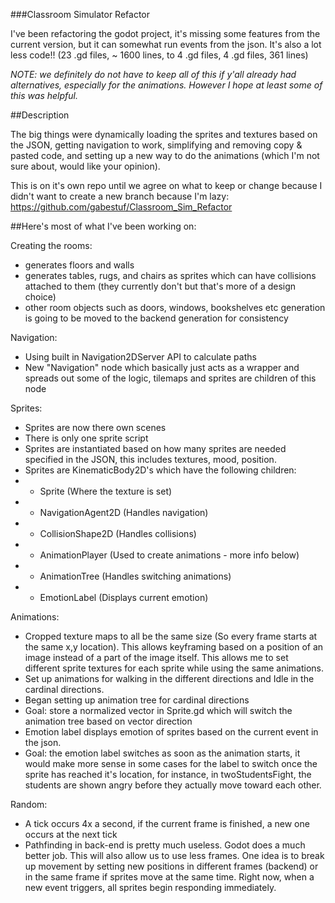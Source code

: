 ###Classroom Simulator Refactor

I've been refactoring the godot project, it's missing some features from the current version, but it can somewhat run events from the json. It's also a lot less code!! (23 .gd files, ~ 1600 lines, to 4 .gd files, 4 .gd files, 361 lines)

*NOTE: we definitely do not have to keep all of this if y'all already had alternatives, especially for the animations. However I hope at least some of this was helpful.*

##Description

The big things were dynamically loading the sprites and textures based on the JSON, getting navigation to work, simplifying and removing copy & pasted code, and setting up a new way to do the animations (which I'm not sure about, would like your opinion).

This is on it's own repo until we agree on what to keep or change because I didn't want to create a new branch because I'm lazy: https://github.com/gabestuf/Classroom_Sim_Refactor

##Here's most of what I've been working on:

Creating the rooms: 
- generates floors and walls
- generates tables, rugs, and chairs as sprites which can have collisions attached to them (they currently don't but that's more of a design choice)
- other room objects such as doors, windows, bookshelves etc generation is going to be moved to the backend generation for consistency

Navigation:
- Using built in Navigation2DServer API to calculate paths
- New "Navigation" node which basically just acts as a wrapper and spreads out some of the logic, tilemaps and sprites are children of this node

Sprites:
- Sprites are now there own scenes
- There is only one sprite script
- Sprites are instantiated based on how many sprites are needed specified in the JSON, this includes textures, mood, position. 
- Sprites are KinematicBody2D's which have the following children: 
- - Sprite (Where the texture is set)
- - NavigationAgent2D (Handles navigation)
- - CollisionShape2D (Handles collisions)
- - AnimationPlayer (Used to create animations - more info below)
- - AnimationTree (Handles switching animations)
- - EmotionLabel (Displays current emotion)

Animations: 
- Cropped texture maps to all be the same size (So every frame starts at the same x,y location). This allows keyframing based on a position of an image instead of a part of the image itself. This allows me to set different sprite textures for each sprite while using the same animations.
- Set up animations for walking in the different directions and Idle in the cardinal directions. 
- Began setting up animation tree for cardinal directions
- Goal: store a normalized vector in Sprite.gd which will switch the animation tree based on vector direction
- Emotion label displays emotion of sprites based on the current event in the json. 
- Goal: the emotion label switches as soon as the animation starts, it would make more sense in some cases for the label to switch once the sprite has reached it's location, for instance, in twoStudentsFight, the students are shown angry before they actually move toward each other. 

Random:
- A tick occurs 4x a second, if the current frame is finished, a new one occurs at the next tick
- Pathfinding in back-end is pretty much useless. Godot does a much better job. This will also allow us to use less frames. One idea is to break up movement by setting new positions in different frames (backend) or in the same frame if sprites move at the same time. Right now, when a new event triggers, all sprites begin responding immediately. 
